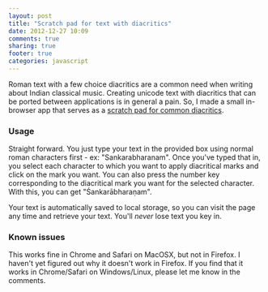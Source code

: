 ```yaml
---
layout: post
title: "Scratch pad for text with diacritics"
date: 2012-12-27 10:09
comments: true
sharing: true
footer: true
categories: javascript
---
```


Roman text with a few choice diacritics are a common need when writing about
Indian classical music. Creating unicode text with diacritics that can be
ported between applications is in general a pain. So, I made a small in-browser
app that serves as a [scratch pad for common diacritics].

### Usage

Straight forward. You just type your text in the provided box using normal
roman characters first - ex: "Sankarabharanam". Once you've typed that in,
you select each character to which you want to apply diacritical marks and
click on the mark you want. You can also press the number key corresponding
to the diacritical mark you want for the selected character. With this,
you can get "Śankarābharaṇam".

Your text is automatically saved to local storage, so you can visit the page
any time and retrieve your text. You'll *never* lose text you key in.

### Known issues

This works fine in Chrome and Safari on MacOSX, but not in Firefox. I haven't
yet figured out why it doesn't work in Firefox. If you find that it works in
Chrome/Safari on Windows/Linux, please let me know in the comments.

[scratch pad for common diacritics]: http://srikumarks.github.com/demos/diacritics
